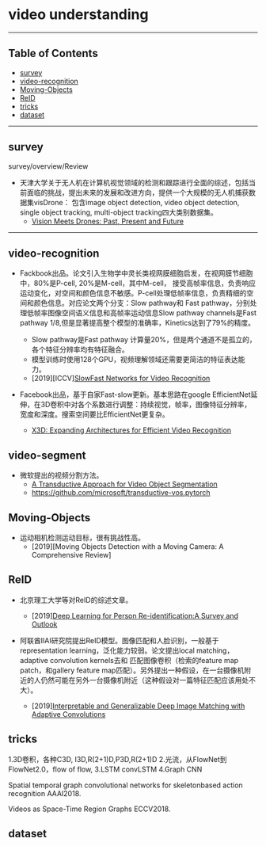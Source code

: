 # video understanding

---

## Table of Contents

- [survey](#survey)
- [video-recognition](#video-recognition)
- [Moving-Objects](#Moving-Objects)
- [ReID](#ReID)
- [tricks](#tricks)
- [dataset](#dataset)

---

## survey

 survey/overview/Review

- 天津大学关于无人机在计算机视觉领域的检测和跟踪进行全面的综述，包括当前面临的挑战，提出未来的发展和改进方向，提供一个大规模的无人机捕获数据集visDrone：
包含image object detection, video object detection, single object tracking, multi-object tracking四大类别数据集。
  - [Vision Meets Drones: Past, Present and Future](https://arxiv.org/pdf/2001.06303.pdf)

---

## video-recognition

- Fackbook出品。论文引入生物学中灵长类视网膜细胞启发，在视网膜节细胞中，80%是P-cell, 20%是M-cell，其中M-cell，
接受高帧率信息，负责响应运动变化，对空间和颜色信息不敏感。P-cell处理低帧率信息，负责精细的空间和颜色信息。对应论文两个分支：Slow pathway和
Fast pathway，分别处理低帧率图像空间语义信息和高帧率运动信息Slow pathway channels是Fast pathway 1/8,但是显著提高整个模型的准确率，Kinetics达到了79%的精度。
  - Slow pathway是Fast pathway 计算量20%，但是两个通道不是孤立的，各个特征分辨率均有特征融合。
  - 模型训练时使用128个GPU，视频理解领域还需要更简洁的特征表达能力。
  - [2019][ICCV][SlowFast Networks for Video Recognition](https://arxiv.org/pdf/1812.03982v3.pdf)

- Facebook出品，基于自家Fast-slow更新。基本思路在google EfficientNet延伸，在3D卷积中对各个系数进行调整：持续视觉，帧率，图像特征分辨率，宽度和深度。搜索空间要比EfficientNet更复杂。
  - [X3D: Expanding Architectures for Efficient Video Recognition](https://arxiv.org/pdf/2004.04730.pdf)

## video-segment

- 微软提出的视频分割方法。
  - [A Transductive Approach for Video Object Segmentation](https://arxiv.org/pdf/2004.07193.pdf)
  - <https://github.com/microsoft/transductive-vos.pytorch>

## Moving-Objects

- 运动相机检测运动目标，很有挑战性高。
  - [2019][Moving Objects Detection with a Moving Camera: A Comprehensive Review]

## ReID

- 北京理工大学等对ReID的综述文章。
  - [2019][Deep Learning for Person Re-identification:A Survey and Outlook](https://arxiv.org/pdf/2001.04193.pdf)

- 阿联酋IIAI研究院提出ReID模型。图像匹配和人脸识别，一般基于representation learning，泛化能力较弱。论文提出local matching， adaptive convolution kernels去和
匹配图像卷积（检索的feature map patch，和gallery feature map匹配）。另外提出一种假设，在一台摄像机附近的人仍然可能在另外一台摄像机附近（这种假设对一篇特征匹配应该用处不大）。

  - [2019][Interpretable and Generalizable Deep Image Matching with Adaptive Convolutions](https://arxiv.org/pdf/1904.10424.pdf)

## tricks

1.3D卷积，各种C3D, I3D,R(2+1)D,P3D,R(2+1)D
2.光流，从FlowNet到FlowNet2.0，flow of flow,
3.LSTM convLSTM
4.Graph CNN

Spatial temporal graph convolutional networks for skeletonbased action recognition AAAI2018.

Videos as Space-Time Region Graphs ECCV2018.

## dataset
